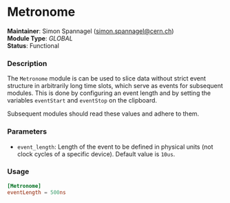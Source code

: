 # Metronome
**Maintainer**: Simon Spannagel (<simon.spannagel@cern.ch>)  
**Module Type**: *GLOBAL*  
**Status**: Functional  

### Description
The `Metronome` module is can be used to slice data without strict event structure in arbitrarily long time slots, which serve as events for subsequent modules. This is done by configuring an event length and by setting the variables `eventStart` and `eventStop` on the clipboard.

Subsequent modules should read these values and adhere to them.

### Parameters
* `event_length`: Length of the event to be defined in physical units (not clock cycles of a specific device). Default value is `10us`.

### Usage
```toml
[Metronome]
eventLength = 500ns
```
